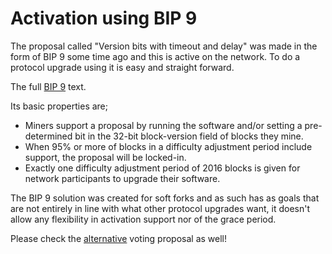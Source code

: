 # Activation using BIP&nbsp;9

The proposal called "Version bits with timeout and delay" was made in the
form of BIP&nbsp;9 some time ago and this is active on the network. To do a
protocol upgrade using it is easy and straight forward.

The full
[BIP&nbsp;9](https://github.com/bitcoin/bips/blob/master/bip-0009.mediawiki) text.

Its basic properties are;

* Miners support a proposal by running the software and/or setting a
  pre-determined bit in the 32-bit block-version field of blocks they mine.
* When 95% or more of blocks in a difficulty adjustment period include
  support, the proposal will be locked-in.
* Exactly one difficulty adjustment period of 2016 blocks is given for
  network participants to upgrade their software.

The BIP 9 solution was created for soft forks and as such has as goals that
are not entirely in line with what other protocol upgrades want, it doesn't
allow any flexibility in activation support nor of the grace period.

Please check the [alternative](BIP9-like.md) voting proposal as well!
